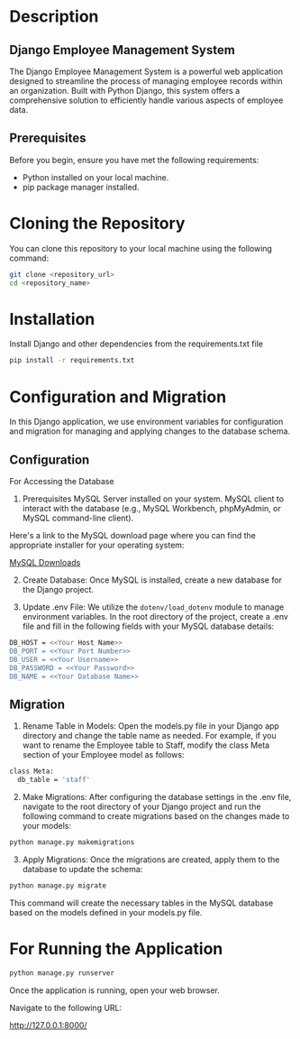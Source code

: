 # Description

## Django Employee Management System

The Django Employee Management System is a powerful web application designed to streamline the process of managing employee records within an organization. Built with Python Django, this system offers a comprehensive solution to efficiently handle various aspects of employee data.

## Prerequisites
Before you begin, ensure you have met the following requirements:

- Python installed on your local machine.
- pip package manager installed.
  
# Cloning the Repository

You can clone this repository to your local machine using the following command:

```bash
git clone <repository_url>
cd <repository_name>
```

# Installation

Install Django and other dependencies from the requirements.txt file

```bash
pip install -r requirements.txt
```
   
# Configuration and Migration

In this Django application, we use environment variables for configuration and migration for managing and applying changes to the database schema.

## Configuration

For Accessing the Database

1. Prerequisites
MySQL Server installed on your system.
MySQL client to interact with the database (e.g., MySQL Workbench, phpMyAdmin, or MySQL command-line client).

Here's a link to the MySQL download page where you can find the appropriate installer for your operating system:

[MySQL Downloads](https://dev.mysql.com/downloads/)

2. Create Database: Once MySQL is installed, create a new database for the Django project. 

3. Update .env File: We utilize the `dotenv/load_dotenv` module to manage environment variables. In the root directory of the project, create a .env file and fill in the following fields with your MySQL database details:

```bash
DB_HOST = <<Your Host Name>>
DB_PORT = <<Your Port Number>>
DB_USER = <<Your Username>>
DB_PASSWORD = <<Your Password>>
DB_NAME = <<Your Database Name>>
```

## Migration

1. Rename Table in Models: Open the models.py file in your Django app directory and change the table name as needed. For example, if you want to rename the Employee table to Staff, modify the class Meta section of your Employee model as follows:

```bash
class Meta:
  db_table = 'staff'
```    

2. Make Migrations: After configuring the database settings in the .env file, navigate to the root directory of your Django project and run the following command to create migrations based on the changes made to your models:

```bash
python manage.py makemigrations
```
3. Apply Migrations: Once the migrations are created, apply them to the database to update the schema:

```bash
python manage.py migrate
```
This command will create the necessary tables in the MySQL database based on the models defined in your models.py file.

# For Running the Application

```bash
python manage.py runserver
```
Once the application is running, open your web browser.

Navigate to the following URL:

http://127.0.0.1:8000/
